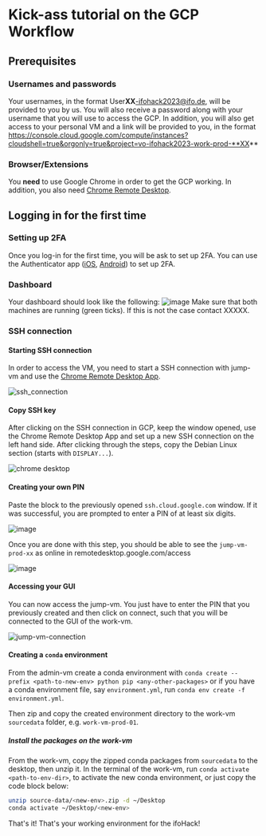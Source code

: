 # Kick-ass tutorial on the GCP Workflow

## Prerequisites

### Usernames and passwords
Your usernames, in the format User**XX**-ifohack2023@ifo.de, will be provided to you by us. You will also receive a password along with your username that you will use to access the GCP. In addition, you will also get access to your personal VM and a link will be provided to you, in the format https://console.cloud.google.com/compute/instances?cloudshell=true&orgonly=true&project=vo-ifohack2023-work-prod-**XX**

### Browser/Extensions
You **need** to use Google Chrome in order to get the GCP working. In addition, you also need [Chrome Remote Desktop](https://chrome.google.com/webstore/detail/chrome-remote-desktop/inomeogfingihgjfjlpeplalcfajhgai).

## Logging in for the first time

### Setting up 2FA
Once you log-in for the first time, you will be ask to set up 2FA. You can use the Authenticator app ([iOS](https://apps.apple.com/de/app/microsoft-authenticator/id983156458), [Android](https://play.google.com/store/apps/details?id=com.azure.authenticator&hl=de&gl=US&pli=1)) to set up 2FA.

### Dashboard
Your dashboard should look like the following:
![image](https://user-images.githubusercontent.com/44307642/228552957-295b0b73-4c3a-4a83-a562-bd557f5592f1.png)
Make sure that both machines are running (green ticks). If this is not the case contact XXXXX.

### SSH connection
#### Starting SSH connection
In order to access the VM, you need to start a SSH connection with jump-vm and use the [Chrome Remote Desktop App](https://remotedesktop.google.com/access).

![ssh_connection](https://user-images.githubusercontent.com/44307642/229470086-e92e99ac-1ebc-46ba-8777-8089c458f899.gif)

#### Copy SSH key
After clicking on the SSH connection in GCP, keep the window opened, use the Chrome Remote Desktop App and set up a new SSH connection on the left hand side. After clicking through the steps, copy the Debian Linux section (starts with ```DISPLAY...```). 

![chrome desktop](https://user-images.githubusercontent.com/44307642/229471429-9aebcfa2-f035-41dd-aaaf-f66cdb514225.gif)

#### Creating your own PIN
Paste the block to the previously opened ```ssh.cloud.google.com``` window. If it was successful, you are prompted to enter a PIN of at least six digits. 

![image](https://user-images.githubusercontent.com/44307642/229472546-ffb7dcfe-e494-4602-bb23-3cea17b9c049.png)

Once you are done with this step, you should be able to see the ```jump-vm-prod-xx``` as online in remotedesktop.google.com/access

![image](https://user-images.githubusercontent.com/44307642/229472760-b2ab0736-4341-4abb-aa6f-3a13b907302b.png)

#### Accessing your GUI
You can now access the jump-vm. You just have to enter the PIN that you previously created and then click on connect, such that you will be connected to the GUI of the work-vm. 

![jump-vm-connection](https://user-images.githubusercontent.com/44307642/229474337-9a404d85-db24-4236-8805-d9d79e7c077a.gif)


#### Creating a `conda` environment
From the admin-vm create a conda environment with `conda create --prefix <path-to-new-env> python pip <any-other-packages>` or if you have a conda environment file, say `environment.yml`, run `conda env create -f environment.yml`.

Then zip and copy the created environment directory to the work-vm `sourcedata` folder, e.g. `work-vm-prod-01`.

##### Install the packages on the work-vm

From the work-vm, copy the zipped conda packages from `sourcedata` to the desktop, then unzip it. In the terminal of the work-vm, run `conda activate <path-to-env-dir>`, to activate the new conda environment, or just copy the code block below:

```sh
unzip source-data/<new-env>.zip -d ~/Desktop
conda activate ~/Desktop/<new-env>
```

That's it! That's your working environment for the ifoHack!



